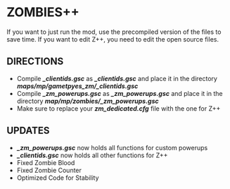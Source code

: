 # ZOMBIES++
If you want to just run the mod, use the precompiled version of the files to save time. If you want to edit Z++, you need to edit the open source files.
## DIRECTIONS
- Compile _**_clientids.gsc**_ as _**_clientids.gsc**_ and place it in the directory _**maps/mp/gametpyes_zm/_clientids.gsc**_
- Compile _**_zm_powerups.gsc**_ as _**_zm_powerups.gsc**_ and place it in the directory _**map/mp/zombies/_zm_powerups.gsc**_
- Make sure to replace your _**zm_dedicated.cfg**_ file with the one for Z++
## UPDATES
- _**_zm_powerups.gsc**_ now holds all functions for custom powerups
- _**_clientids.gsc**_ now holds all other functions for Z++
- Fixed Zombie Blood
- Fixed Zombie Counter
- Optimized Code for Stability
